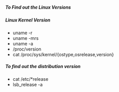 ##### To Find out the Linux Versions
##### Linux Kernel Version
* uname -r
* uname -mrs
* uname -a
* /proc/version
* cat /proc/sys/kernel/{ostype,osrelease,version}


##### To find out the distribution version
* cat /etc/*release
* lsb_release -a

